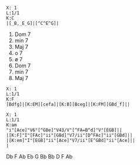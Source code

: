 ```music-abc
X: 1
L:1/1
K:C
|[_B,_E_G]|[^C^E^G]|
```
1. Dom 7
2. min 7
3. Maj 7
4. o 7
5. ø 7
6. Dom 7
7. min 7
8. Maj 7

```music-abc
X: 1
L:1/1
K:F
[Bdfg]|[K:EM][cefa]|[K:B][Bceg]|[K:FM][GBd_f]||
```


```music-abc
X: 1
L:1/1
K:am
"i"[Ace]"V6"[^GBe]"V43/V"[^FA=B^d]"V"[EGB]||
|[K:F]"I"[FAc]"ii"[GBd]"V7/ii"[D^FAc]"ii"[GBd]||
|[K:em]"I"[EGB]"ii"[Ace]"V7/ii"[E^GBd]"ii"[Ace]||
|
```

Db F Ab
Eb G Bb
Bb D F Ab


